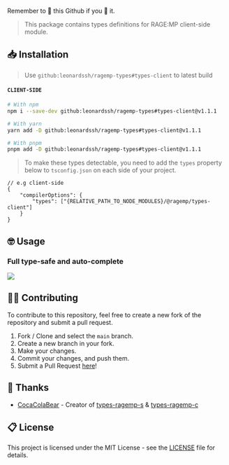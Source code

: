 Remember to 🌟 this Github if you 💖 it.

> This package contains types definitions for RAGE:MP client-side module.

## 📥 Installation

> Use `github:leonardssh/ragemp-types#types-client` to latest build

#### `CLIENT-SIDE`

```bash
# With npm
npm i --save-dev github:leonardssh/ragemp-types#types-client@v1.1.1

# With yarn
yarn add -D github:leonardssh/ragemp-types#types-client@v1.1.1

# With pnpm
pnpm add -D github:leonardssh/ragemp-types#types-client@v1.1.1
```

> To make these types detectable, you need to add the `types` property below to `tsconfig.json` on each side of your project.

```jsonc
// e.g client-side
{
	"compilerOptions": {
		"types": ["{RELATIVE_PATH_TO_NODE_MODULES}/@ragemp/types-client"]
	}
}
```

## 🤓 Usage

### Full type-safe and auto-complete

![](https://i.imgur.com/rP6kPom.gif)

## 👨‍💻 Contributing

To contribute to this repository, feel free to create a new fork of the repository and submit a pull request.

1. Fork / Clone and select the `main` branch.
2. Create a new branch in your fork.
3. Make your changes.
4. Commit your changes, and push them.
5. Submit a Pull Request [here](https://github.com/leonardssh/ragemp-types/pulls)!

## 🎉 Thanks

-   [CocaColaBear](https://github.com/CocaColaBear/) - Creator of [types-ragemp-s](https://github.com/CocaColaBear/types-ragemp-s) & [types-ragemp-c](https://github.com/CocaColaBear/types-ragemp-c)

## 📋 License

This project is licensed under the MIT License - see the [LICENSE](LICENSE) file for details.
